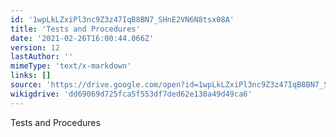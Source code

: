 ```yaml
---
id: '1wpLkLZxiPl3nc9Z3z47IqB8BN7_SHnE2VN6N8tsx08A'
title: 'Tests and Procedures'
date: '2021-02-26T16:00:44.066Z'
version: 12
lastAuthor: ''
mimeType: 'text/x-markdown'
links: []
source: 'https://drive.google.com/open?id=1wpLkLZxiPl3nc9Z3z47IqB8BN7_SHnE2VN6N8tsx08A'
wikigdrive: 'dd69069d725fca5f553df7ded62e130a49d49ca6'
---
```

Tests and Procedures

